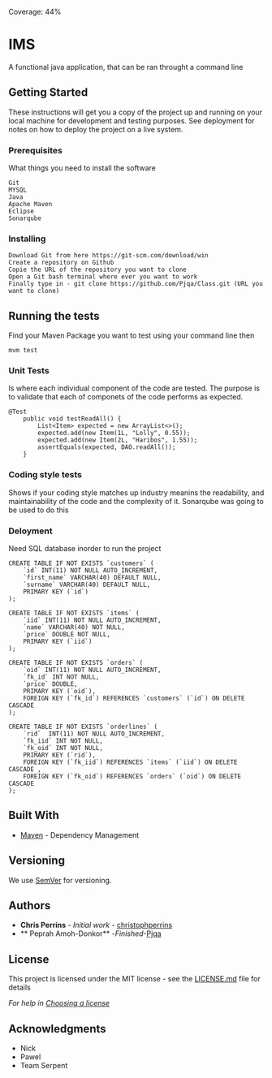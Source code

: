 Coverage: 44%
# IMS

A functional java application, that can be ran throught a command line

## Getting Started

These instructions will get you a copy of the project up and running on your local machine for development and testing purposes. See deployment for notes on how to deploy the project on a live system.

### Prerequisites

What things you need to install the software 

```
Git
MYSQL
Java
Apache Maven
Eclipse
Sonarqube
```

### Installing

```
Download Git from here https://git-scm.com/download/win
Create a repository on Github
Copie the URL of the repository you want to clone
Open a Git bash terminal where ever you want to work
Finally type in - git clone https://github.com/Pjqa/Class.git (URL you want to clone)
```
## Running the tests
Find your Maven Package you want to test using your command line then
```
mvm test
```

### Unit Tests 
Is where each individual component of the code are tested. The purpose is to validate that each of componets of the code performs as expected.


```
@Test
    public void testReadAll() {
        List<Item> expected = new ArrayList<>();
        expected.add(new Item(1L, "Lolly", 0.55));
        expected.add(new Item(2L, "Haribos", 1.55));
        assertEquals(expected, DAO.readAll());
    }
```

### Coding style tests

Shows if your coding style matches up industry meanins the readability, and maintainability of the code 
and the complexity of it. Sonarqube was going to be used to do this 

### Deloyment 
Need SQL database inorder to run the project 
```
CREATE TABLE IF NOT EXISTS `customers` (
    `id` INT(11) NOT NULL AUTO_INCREMENT,
    `first_name` VARCHAR(40) DEFAULT NULL,
    `surname` VARCHAR(40) DEFAULT NULL,
    PRIMARY KEY (`id`)
);

CREATE TABLE IF NOT EXISTS `items` (
	`iid` INT(11) NOT NULL AUTO_INCREMENT,
	`name` VARCHAR(40) NOT NULL,
	`price` DOUBLE NOT NULL,
	PRIMARY KEY (`iid`)
);

CREATE TABLE IF NOT EXISTS `orders` (
    `oid` INT(11) NOT NULL AUTO_INCREMENT,
    `fk_id` INT NOT NULL,
    `price` DOUBLE,
    PRIMARY KEY (`oid`),
    FOREIGN KEY (`fk_id`) REFERENCES `customers` (`id`) ON DELETE CASCADE
);    
    
CREATE TABLE IF NOT EXISTS `orderlines` (
    `rid`  INT(11) NOT NULL AUTO_INCREMENT,
    `fk_iid` INT NOT NULL,
    `fk_oid` INT NOT NULL,
    PRIMARY KEY (`rid`),
    FOREIGN KEY (`fk_iid`) REFERENCES `items` (`iid`) ON DELETE CASCADE , 
    FOREIGN KEY (`fk_oid`) REFERENCES `orders` (`oid`) ON DELETE CASCADE
);
```


## Built With

* [Maven](https://maven.apache.org/) - Dependency Management

## Versioning

We use [SemVer](http://semver.org/) for versioning.

## Authors

* **Chris Perrins** - *Initial work* - [christophperrins](https://github.com/christophperrins)
* ** Peprah Amoh-Donkor** -*Finished*-[Pjqa](https://github.com/Pjqa)

## License

This project is licensed under the MIT license - see the [LICENSE.md](LICENSE.md) file for details 

*For help in [Choosing a license](https://choosealicense.com/)*

## Acknowledgments

* Nick
* Pawel
* Team Serpent
